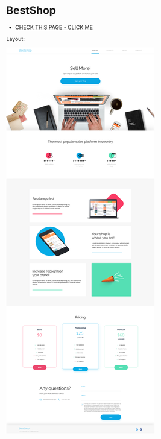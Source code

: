 # BestShop


* [CHECK THIS PAGE - CLICK ME](https://piotrsierant.github.io/BestShop/)

Layout:

<img alt="Logo" src="https://github.com/PiotrSierant/BestShop/blob/main/images/component.png"/>